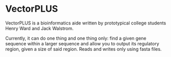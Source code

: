 VectorPLUS
==========
VectorPLUS is a bioinformatics aide written by prototypical college students Henry Ward and Jack Walstrom.

Currently, it can do one thing and one thing only: find a given gene sequence within a larger sequence and
allow you to output its regulatory region, given a size of said region. Reads and writes only using fasta 
files.
